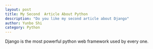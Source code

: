 ```yaml
---
layout: post
title: My Second  Article About Python
description: "Do you like my second article about Django"
author: Yunbo Shi
category: Python
---
```


Django is the most powerful python web framework used by every one.